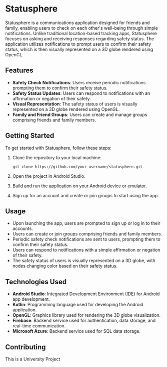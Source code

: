 # Statusphere

Statusphere is a communications application designed for friends and family, enabling users to check on each other's well-being through simple notifications. Unlike traditional location-based tracking apps, Statusphere focuses on asking and receiving responses regarding safety status. The application utilizes notifications to prompt users to confirm their safety status, which is then visually represented on a 3D globe rendered using OpenGL.

## Features

- **Safety Check Notifications**: Users receive periodic notifications prompting them to confirm their safety status.
- **Safety Status Updates**: Users can respond to notifications with an affirmation or negation of their safety.
- **Visual Representation**: The safety status of users is visually represented on a 3D globe rendered using OpenGL.
- **Family and Friend Groups**: Users can create and manage groups comprising friends and family members.

## Getting Started

To get started with Statusphere, follow these steps:

1. Clone the repository to your local machine:

   ```
   git clone https://github.com/your-username/statusphere.git
   ```

2. Open the project in Android Studio.

3. Build and run the application on your Android device or emulator.

4. Sign up for an account and create or join groups to start using the app.

## Usage

- Upon launching the app, users are prompted to sign up or log in to their accounts.
- Users can create or join groups comprising friends and family members.
- Periodic safety check notifications are sent to users, prompting them to confirm their safety status.
- Users can respond to notifications with a simple affirmation or negation of their safety.
- The safety status of users is visually represented on a 3D globe, with nodes changing color based on their safety status.

## Technologies Used

- **Android Studio**: Integrated Development Environment (IDE) for Android app development.
- **Kotlin**: Programming language used for developing the Android application.
- **OpenGL**: Graphics library used for rendering the 3D globe visualization.
- **Firebase**: Backend service used for authentication, data storage, and real-time communication.
- **Microsoft Azure**: Backend service used for SQL data storage.

## Contributing

This is a University Project

